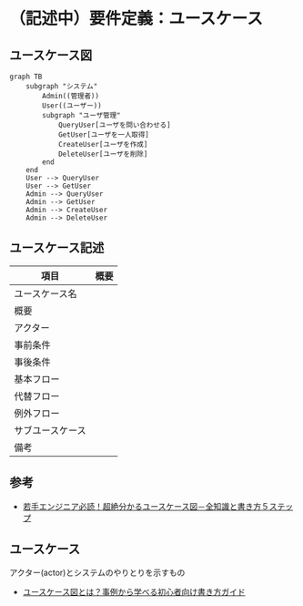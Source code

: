 # （記述中）要件定義：ユースケース

## ユースケース図
```mermaid
graph TB
    subgraph "システム"
        Admin((管理者))
        User((ユーザー))
        subgraph "ユーザ管理"
            QueryUser[ユーザを問い合わせる]
            GetUser[ユーザを一人取得]
            CreateUser[ユーザを作成]
            DeleteUser[ユーザを削除]
        end
    end
    User --> QueryUser
    User --> GetUser
    Admin --> QueryUser
    Admin --> GetUser
    Admin --> CreateUser
    Admin --> DeleteUser
```

## ユースケース記述
| 項目             | 概要 |
| ---------------- | ---- |
| ユースケース名   |      |
| 概要             |      |
| アクター         |      |
| 事前条件         |      |
| 事後条件         |      |
| 基本フロー       |      |
| 代替フロー       |      |
| 例外フロー       |      |
| サブユースケース |      |
| 備考             |      |


## 参考
- [若手エンジニア必読！超絶分かるユースケース図－全知識と書き方５ステップ](https://it-koala.com/usecasediagrams-1832)


<!-- ---------------------------- -->

## ユースケース
アクター(actor)とシステムのやりとりを示すもの

- [ユースケース図とは？事例から学べる初心者向け書き方ガイド](https://www.lucidchart.com/pages/ja/uml-use-case-diagram)

